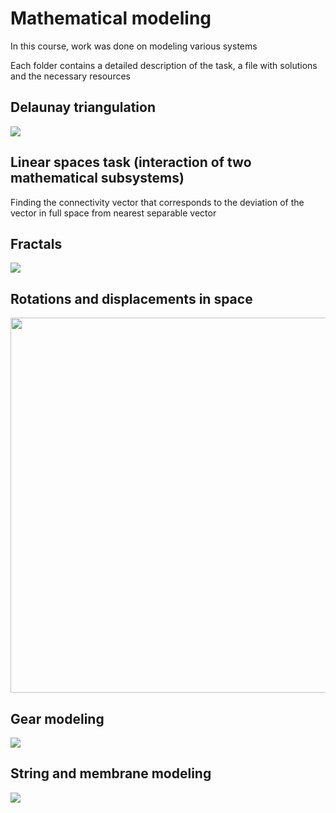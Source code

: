 # Mathematical modeling

In this course, work was done on modeling various systems

Each folder contains a detailed description of the task, a file with solutions and the necessary resources

## Delaunay triangulation

![](https://github.com/pivp/mathematical-modeling/blob/46ddd6610fb74615f6094a8dd1a0ded1d7da16b0/triangulation/visualization/triangulation.gif)

## Linear spaces task (interaction of two mathematical subsystems)

Finding the connectivity vector that corresponds to the deviation of the vector in full space from
nearest separable vector

## Fractals

![](https://github.com/pivp/mathematical-modeling/blob/64f1942544d15f76cbd4e09b5ea1a9ee39a1baf2/fractals/visualization/onlyExtreme.gif)

## Rotations and displacements in space

<p>
  <img width="600" src="https://github.com/pivp/mathematical-modeling/blob/496bbae46e1b7ea325eae8eae74af3d63b9a6251/rotations_in_space/visualization/cubes.png">
</p>

## Gear modeling

![](https://github.com/pivp/mathematical-modeling/blob/7ab726c300123158df32631ad1528de8295ef811/gears/gears.gif)

## String and membrane modeling

![](https://github.com/pivp/mathematical-modeling/blob/1c3129fd26457efd358e022f25ac45370b323f39/string_and_membrane/visualization/string.gif)
